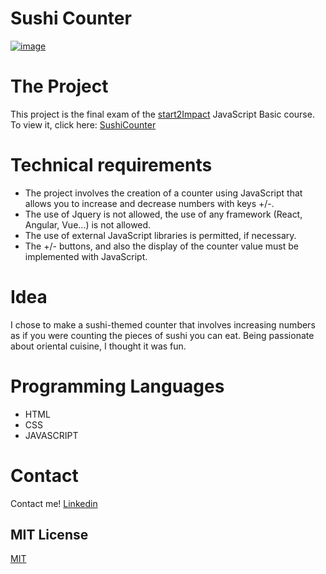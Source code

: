 # Sushi Counter
<a href="https://ibb.co/sK2QcHy"><img src="https://i.ibb.co/bsPLYJz/image.png" alt="image" border="0"></a>

# The Project

This project is the final exam of the [start2Impact](https://www.start2impact.it/) JavaScript Basic course.
To view it, click here: [SushiCounter](https://sushicounter.netlify.app/)

# Technical requirements

- The project involves the creation of a counter using JavaScript that allows you to increase and decrease numbers with keys +/-.
- The use of Jquery is not allowed, the use of any framework (React, Angular, Vue...) is not allowed.
- The use of external JavaScript libraries is permitted, if necessary.
- The +/- buttons, and also the display of the counter value must be implemented with JavaScript.

# Idea 

I chose to make a sushi-themed counter that involves increasing numbers as if you were counting the pieces of sushi you can eat. Being passionate about oriental cuisine, I thought it was fun.

# Programming Languages

 - HTML
 - CSS
 - JAVASCRIPT

# Contact
Contact me!
[Linkedin](https://www.linkedin.com/in/chiaraceriola/)

## MIT License
<a href="https://choosealicense.com/licenses/mit/" rel="nofollow">MIT</a>
